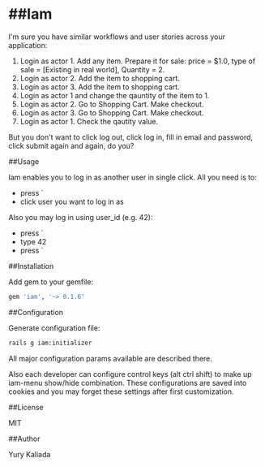 ##Iam
===

I'm sure you have similar workflows and user stories across your application:

1. Login as actor 1. Add any item. Prepare it for sale: price = $1.0, type of sale = [Existing in real world], Quantity = 2.
2. Login as actor 2. Add the item to shopping cart.
3. Login as actor 3. Add the item to shopping cart.
4. Login as actor 1 and change the qauntity of the item to 1.
5. Login as actor 2. Go to Shopping Cart. Make checkout.
6. Login as actor 3. Go to Shopping Cart. Make checkout.
7. Login as actor 1. Check the qautity value.

But you don't want to click log out, click log in, fill in email and password, click submit again and again, do you?

##Usage

Iam enables you to log in as another user in single click. All you need is to:

* press `
* click user you want to log in as

Also you may log in using user_id (e.g. 42):

* press `
* type 42
* press `

##Installation

Add gem to your gemfile:

```ruby
gem 'iam', '~> 0.1.6'
```
##Configuration

Generate configuration file:

```bash
rails g iam:initializer
```

All major configuration params available are described there.

Also each developer can configure control keys (alt ctrl shift) to make up iam-menu show/hide combination.
These configurations are saved into cookies and you may forget these settings after first customization.

##License

MIT

##Author

Yury Kaliada
